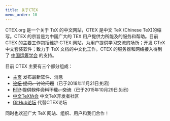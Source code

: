 ```yaml
---
title: 关于CTEX
menu_order: 10
---
```

CTEX.org 是一个关于 TeX 的中文网站，CTEX 是中文 TeX (Chinese TeX)的缩写。CTEX 的宗旨是为中国广大的 TEX 用户提供力所能及的服务和帮助。目前 CTEX 的主要工作包括维护 CTEX 网站，为用户提供学习交流的场所；开发 CTeX 中文套装软件；致力于 TeX 文档的中文化工作。CTEX 的服务器和网络接入得到了 [中国运筹学会](https://www.orsc.org.cn) 的支持。

目前 CTEX 主要有三个部分组成：
- [主页](http://www.ctex.org) 发布最新软件、消息
- ~~[论坛](http://bbs.ctex.org) 提问、讨论问题~~（已于2018年11月21日关闭）
- ~~[FTP](ftp://ftp.ctex.org) 提供软件资料下载、交流~~（已于2015年10月29日关闭）
- [中文TeX协会](https://github.com/CTeX-org) 中文TeX开发者社区
- [GitHub论坛](https://github.com/CTeX-org/forum) 代替CTEX论坛

同时也欢迎广大 TeX 网站、组织、用户和我们合作！
